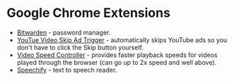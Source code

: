 # Google Chrome Extensions
- [Bitwarden](https://chromewebstore.google.com/detail/bitwarden-free-password-m/nngceckbapebfimnlniiiahkandclblb?utm_source=app-launcher) - password manager.
- [YouTue Video Skip Ad Trigger](https://chromewebstore.google.com/detail/youtube-video-skip-ad-tri/hpnelpabemhjfjgiibgkliipaehnfcjk) - automatically skips YouTube ads so you don't have to click the Skip button yourself.
- [Video Speed Controller](https://chromewebstore.google.com/detail/video-speed-controller/nffaoalbilbmmfgbnbgppjihopabppdk) - provides faster playback speeds for videos played through the browser (can go up to 2x speed and well above).
- [Speechify](https://chromewebstore.google.com/detail/speechify-text-to-speech/ljflmlehinmoeknoonhibbjpldiijjmm) - text to speech reader.